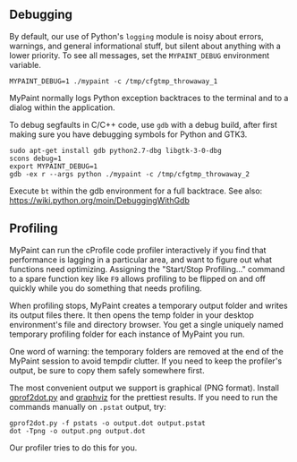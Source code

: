 ## Debugging

By default, our use of Python's `logging` module
is noisy about errors, warnings, and general informational stuff,
but silent about anything with a lower priority.
To see all messages, set the `MYPAINT_DEBUG` environment variable.

    MYPAINT_DEBUG=1 ./mypaint -c /tmp/cfgtmp_throwaway_1

MyPaint normally logs Python exception backtraces to the terminal
and to a dialog within the application.

To debug segfaults in C/C++ code, use `gdb` with a debug build,
after first making sure you have debugging symbols for Python and GTK3.

    sudo apt-get install gdb python2.7-dbg libgtk-3-0-dbg
    scons debug=1
    export MYPAINT_DEBUG=1
    gdb -ex r --args python ./mypaint -c /tmp/cfgtmp_throwaway_2

Execute ``bt`` within the gdb environment for a full backtrace.
See also: https://wiki.python.org/moin/DebuggingWithGdb

## Profiling

MyPaint can run the cProfile code profiler interactively if you find
that performance is lagging in a particular area, and want to figure out
what functions need optimizing. Assigning the "Start/Stop Profiling..."
command to a spare function key like `F9` allows profiling to be flipped
on and off quickly while you do something that needs profiling.

When profiling stops, MyPaint creates a temporary output folder and
writes its output files there. It then opens the temp folder in your
desktop environment's file and directory browser. You get a single
uniquely named temporary profiling folder for each instance of MyPaint
you run.

One word of warning: the temporary folders are removed at the end of the
MyPaint session to avoid tempdir clutter. If you need to keep the
profiler's output, be sure to copy them safely somewhere first.

The most convenient output we support is graphical (PNG format).
Install [gprof2dot.py](https://github.com/jrfonseca/gprof2dot)
and [graphviz](http://www.graphviz.org/) for the prettiest results.
If you need to run the commands manually on `.pstat` output,
try:

    gprof2dot.py -f pstats -o output.dot output.pstat
    dot -Tpng -o output.png output.dot

Our profiler tries to do this for you.
